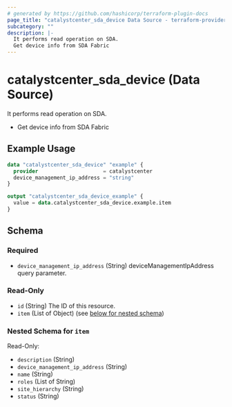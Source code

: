 ```yaml
---
# generated by https://github.com/hashicorp/terraform-plugin-docs
page_title: "catalystcenter_sda_device Data Source - terraform-provider-catalystcenter"
subcategory: ""
description: |-
  It performs read operation on SDA.
  Get device info from SDA Fabric
---
```


# catalystcenter_sda_device (Data Source)

It performs read operation on SDA.

- Get device info from SDA Fabric

## Example Usage

```terraform
data "catalystcenter_sda_device" "example" {
  provider                     = catalystcenter
  device_management_ip_address = "string"
}

output "catalystcenter_sda_device_example" {
  value = data.catalystcenter_sda_device.example.item
}
```

<!-- schema generated by tfplugindocs -->
## Schema

### Required

- `device_management_ip_address` (String) deviceManagementIpAddress query parameter.

### Read-Only

- `id` (String) The ID of this resource.
- `item` (List of Object) (see [below for nested schema](#nestedatt--item))

<a id="nestedatt--item"></a>
### Nested Schema for `item`

Read-Only:

- `description` (String)
- `device_management_ip_address` (String)
- `name` (String)
- `roles` (List of String)
- `site_hierarchy` (String)
- `status` (String)
